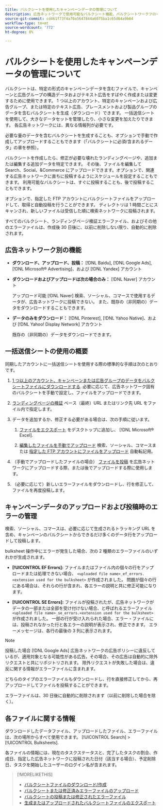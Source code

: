 ```yaml
---
title: バルクシートを使用したキャンペーンデータの管理について
description: 広告ネットワークで使用可能なバルクシート機能、バルクシートワークフロー、およびエラー処理について説明します。
source-git-commit: cd461f73f4a70a5647844a6075ba1c65d64a9b04
workflow-type: tm+mt
source-wordcount: '772'
ht-degree: 0%

---
```


# バルクシートを使用したキャンペーンデータの管理について

バルクシートは、特定の形式のキャンペーンデータを含むファイルで、キャンペーンと広告グループの構造データおよびテキスト広告をすばやく作成または変更するために使用できます。 1 つ以上のアカウント、特定のキャンペーンおよび広告グループ、または特定のテキスト広告、プレースメントおよび製品グループのデータを含むバルクシートを生成（ダウンロード）できます。 一括送信シートを使用して、大きなデータセットを管理したり、小さな変更を加えたりできます。 各広告ネットワークには、異なる情報列が必要です。

必要な量のデータを含むバルクシートを生成することも、オプションで手動で作成してアップロードすることもできます（「バルクシートに必須/含まれるデータ」の章を参照）。

バルクシートを作成したら、修正が必要な壊れたランディングページや、追加または編集する追加データを特定できます。 その後、ファイルを編集して Search、Social、&amp;Commerce にアップロードできます。オプションで、関連する広告ネットワークに直ちに投稿するようにスケジュールを設定することもできます。 利用可能なバルクシートは、すぐに投稿することも、後で投稿することもできます。

オプションで、指定した FTP アカウントにバルクシートファイルをアップロードして、取得と自動投稿を行うことができます。 ディレクトリは 1 時間ごとにスキャンされ、新しいファイルは受信した順に検索ネットワークに投稿されます。

すべてのバルクシート、ランディングページ検証エラーファイル、およびその他のエラーファイルは、作成後 30 日後に、以前に削除しない限り、自動的に削除されます。

## 広告ネットワーク別の機能

* **ダウンロード、アップロード、投稿：**  [!DNL Baidu], [!DNL Google Ads], [!DNL Microsoft® Advertising]、および [!DNL Yandex] アカウント

* **ダウンロードおよびアップロードは次の場合のみ：** [!DNL Naver] アカウント

   アップロード可能 [!DNL Naver] 検索、ソーシャル、コマースで使用するデータが、広告ネットワークに投稿できない。 また、既存の（非同期の）データをダウンロードすることもできます。

* **データのみをダウンロード：**  [!DNL Pinterest], [!DNL Yahoo Native]、および [!DNL Yahoo! Display Network] アカウント

   既存の（非同期の）データをダウンロードできます。

## 一括送信シートの使用の概要

同期したアカウントに一括送信シートを使用する際の標準的な手順は次のとおりです。

<!-- insert image
  [EDIT/RECREATE FILE to replace "search engine"]
-->

1. [1 つ以上のアカウント、キャンペーンまたは広告グループのデータをバルクシートファイルにダウンロードする](bulksheet-download.md). 必要に応じて、広告ネットワーク固有のバルクシートを手動で設定し、ファイルをアップロードできます。

1. [ランディングページの検証](bulksheet-validate-landing-pages.md) ベース（最終）URL またはリンク先 URL をファイル内で指定します。

1. データを追加するか、修正する必要がある場合は、次の手順に従います。

   1. [ファイルをエクスポート](bulksheet-export.md) をデスクトップに追加し、 [!DNL Microsoft® Excel].

   1. [編集したファイルを手動でアップロード](bulksheet-upload.md) 検索、ソーシャル、コマースまたは [指定した FTP アカウントにファイルをアップロード](bulksheet-ftp-account.md) 自動転記用。

1. （手動でアップロードしたファイルの場合） [ファイルを投稿](bulksheet-post.md) を広告ネットワークにアップロードする際、または後でアップロードする際に使用します。

1. （必要に応じて）新しいエラーファイルをダウンロードし、行を修正して、ファイルを再度投稿します。

## キャンペーンデータのアップロードおよび投稿時のエラーの管理

検索、ソーシャル、コマースは、必要に応じて生成されるトラッキング URL を含め、キャンペーンのバルクシートからできるだけ多くのデータ行をアップロードして投稿します。

bulksheet 操作中にエラーが発生した場合、次の 2 種類のエラーファイルのいずれかが生成されます。

* **[!UICONTROL EF Errors]:**  ファイルまたはファイル内の個々の行をアップロードまたは処理できない場合、 `<uploaded file name>_ef_errors.<extension used for the bulksheet>` が作成されました。 問題が個々の行にある場合は、それらの行が含まれ、各エラーの説明と共に修正可能になります。

* **[!UICONTROL SE Errors]:**  ファイルが投稿されたが、広告ネットワークがデータの一部または全部を受け付けない場合、と呼ばれるエラーファイル `<uploaded file name>_se_errors.<extension used for the bulksheet>` が作成されました。 一部の行が受け入れられた場合、エラー・ファイルには、投稿されなかった行と各エラーの説明が表示され、修正できます。 エラーメッセージは、各行の最後の 3 列に表示されます。

>[!NOTE]
>
>投稿した場合 [!DNL Google Ads] 広告ネットワークの広告ポリシーに違反しているが、適用対象となる可能性がある広告。その場合、その広告は自動的に除外リクエストと共にリポジトリされます。 除外リクエストが失敗した場合は、違反に関する情報がエラーファイルに含まれます。

どちらのタイプのエラーファイルもダウンロードし、行を直接修正してから、再アップロードしてファイルを投稿することができます。

エラーファイルは、30 日後に自動的に削除されます（以前に削除した場合を除く）。

## 各ファイルに関する情報

ダウンロードしたデータファイル、アップロードしたファイル、エラーファイルは、次の場所からすべて使用できます。 [!UICONTROL Search] > [!UICONTROL Bulksheets].

各ファイルの情報には、現在のタスクステータスと、完了したタスクの割合、作成日、指定した広告ネットワークに投稿された日付（該当する場合）、予定削除日、タスクを開始したユーザーのログイン名が含まれます。

>[!MORELIKETHIS]
>
>* [バルクシートファイルのダウンロード/作成](/help/search-social-commerce/campaign-management/bulksheets/bulksheet-download.md)
>* [バルクシートまたは修正済みエラーファイルのアップロード](bulksheet-upload.md)
>* [バルクシートの投稿または修正されたエラーファイル](bulksheet-post.md)
>* [生成またはアップロードされたバルクシートファイルのエクスポート](bulksheet-export.md)

